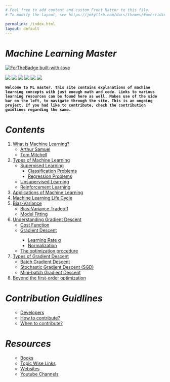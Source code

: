 ```yaml
---
# Feel free to add content and custom Front Matter to this file.
# To modify the layout, see https://jekyllrb.com/docs/themes/#overriding-theme-defaults

permalink: /index.html
layout: default
---
```

# ***Machine Learning Master***
[![ForTheBadge built-with-love](http://ForTheBadge.com/images/badges/built-with-love.svg)](https://github.com/NvsYashwanth)

![](https://badgen.net/badge/Code/Python/blue?icon=https://simpleicons.org/icons/python.svg&labelColor=cyan&label)    ![](https://badgen.net/badge/Library/ScikitLearn/blue?icon=https://upload.wikimedia.org/wikipedia/commons/0/05/Scikit_learn_logo_small.svg&labelColor=cyan&label)    ![](https://badgen.net/badge/Tools/pandas/blue?icon=https://simpleicons.org/icons/pandas.svg&labelColor=cyan&label)       ![](https://badgen.net/badge/Tools/numpy/blue?icon=https://upload.wikimedia.org/wikipedia/commons/1/1a/NumPy_logo.svg&labelColor=cyan&label)        ![](https://badgen.net/badge/Tools/matplotlib/blue?icon=https://upload.wikimedia.org/wikipedia/en/5/56/Matplotlib_logo.svg&labelColor=cyan&label)    ![](https://badgen.net/badge/icon/JupyterNotebook?icon=awesome&label)

**`Welcome to ML master.
This site contains explanations of machine learning concepts with just enough math and code.
Links to various learning resources can be found here as well.
Makes use of the side bar on the left, to navigate through the site.
This is an ongoing project. If you had like to contribute, check the contribution guidlines regarding the same.`**


# ***Contents***
<ol>
 <li><a href='https://nvsyashwanth.github.io/ML-Master/mlbasics/'>What is Machine Learning?</a>
  <ul>
   <li><a href='https://nvsyashwanth.github.io/ML-Master/mlbasics/'>Arthur Samuel</a></li>
   <li><a href='https://nvsyashwanth.github.io/ML-Master/mlbasics/'>Tom Mitchell</a></li>
  </ul>
 </li>
 
   <li><a href='https://nvsyashwanth.github.io/ML-Master/mlbasics/'>Types of Machine Learning</a>
   <ul>
    <li><a href='https://nvsyashwanth.github.io/ML-Master/mlbasics/'>Supervised Learning</a>
     <ul>
       <li><a href='https://nvsyashwanth.github.io/ML-Master/mlbasics/'>Classification Problems</a></li>
       <li><a href='https://nvsyashwanth.github.io/ML-Master/mlbasics/'>Regression Problems</a></li>
     </ul>
    </li>
    <li><a href='https://nvsyashwanth.github.io/ML-Master/mlbasics/'>Unsupervised Learning</a></li>
    <li><a href='https://nvsyashwanth.github.io/ML-Master/mlbasics/'>Reinforcement Learning</a></li>
   </ul>
 </li>

 <li><a href='https://nvsyashwanth.github.io/ML-Master/mlbasics/'>Applications of Machine Learning</a></li>
  
 <li><a href='https://nvsyashwanth.github.io/ML-Master/mlbasics/'>Machine Learning Life Cycle</a></li>
 
 <li><a href="https://github.com/NvsYashwanth/Machine-Learning-Master#5-bias-variance">Bias-Variance</a>
  <ul>
   <li><a href='https://github.com/NvsYashwanth/Machine-Learning-Master#bias-variance-trade-off'>Bias-Variance Tradeoff</a></li>
   <li><a href='https://github.com/NvsYashwanth/Machine-Learning-Master#model-fitting'>Model Fitting</a></li>
  </ul>
 </li>
 
  <li><a href="https://github.com/NvsYashwanth/Machine-Learning-Master#6-understanding-gradient-descent">Understanding Gradient Descent</a>
  <ul>
   <li><a href='https://github.com/NvsYashwanth/Machine-Learning-Master#cost-function'>Cost Function</a></li>
   <li><a href='https://github.com/NvsYashwanth/Machine-Learning-Master#gradient-descent'>Gradient Descent</a></li>
     <ul>
      <li><a href='https://github.com/NvsYashwanth/Machine-Learning-Master#learning-rate-%CE%B1'>Learning Rate α</a></li>
      <li><a href='https://github.com/NvsYashwanth/Machine-Learning-Master#normalization'>Normalization</a></li>
  </ul>
   
   <li><a href='https://github.com/NvsYashwanth/Machine-Learning-Master#the-optimization-procedure'>The optimization procedure</a></li>
  </ul>
 </li>
 
 <li><a href='https://github.com/NvsYashwanth/Machine-Learning-Master#7-types-of-gradient-descent'>Types of Gradient Descent</a>
   <ul>
   <li><a href='https://github.com/NvsYashwanth/Machine-Learning-Master#batch-gradient-descent'>Batch Gradient Descent</a></li>
   <li><a href='https://github.com/NvsYashwanth/Machine-Learning-Master#stochastic-gradient-descent-sgd'>Stochastic Gradient Descent (SGD)</a></li>
   <li><a href='https://github.com/NvsYashwanth/Machine-Learning-Master#mini-batch-gradient-descent'>Mini-batch Gradient Descent</a></li>
  </ul>
</li>
 
 
 <li><a href='https://github.com/NvsYashwanth/Machine-Learning-Master#8-beyond-the-first-order-optimization'>Beyond the first-order optimization</a></li>
 
</ol>

# ***Contribution Guidlines***
<ol>
  <ul>
   <li><a href="https://nvsyashwanth.github.io/ML-Master/contribution/">Developers</a></li>
   <li><a href="https://nvsyashwanth.github.io/ML-Master/contribution/">How to contribute?</a></li>
   <li><a href="https://nvsyashwanth.github.io/ML-Master/contribution/">When to contribute?</a></li>
  </ul>
</ol>

# ***Resources***
<ol>
  <ul>
   <li><a href="https://nvsyashwanth.github.io/ML-Master/resources/">Books</a></li>
   <li><a href="https://nvsyashwanth.github.io/ML-Master/resources/">Topic Wise Links</a></li>
   <li><a href="https://nvsyashwanth.github.io/ML-Master/resources/">Websites</a></li>
   <li><a href="https://nvsyashwanth.github.io/ML-Master/resources/">Youtube Channels</a></li>
  </ul>
</ol>


